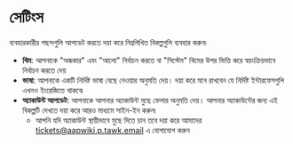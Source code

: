 # **সেটিংস**

ব্যবহারকারীর পছন্দগুলি আপডেট করতে দয়া করে নিম্নলিখিত বিকল্পগুলি ব্যবহার করুন৷
- **থিম**: আপনাকে "অন্ধকার" এবং "আলো" নির্বাচন করতে বা "সিস্টেম" থিমের উপর ভিত্তি করে স্বয়ংক্রিয়ভাবে নির্বাচন করতে দেয়
- **ভাষা**: আপনাকে একটি নির্দিষ্ট ভাষা বেছে নেওয়ার অনুমতি দেয়। দয়া করে মনে রাখবেন যে নির্দিষ্ট ইন্টারফেসগুলি এখনও ইংরেজিতে থাকবে৷
- **অ্যাকাউন্ট আপডেট**: আপনাকে আপনার অ্যাকাউন্ট মুছে ফেলার অনুমতি দেয়। আপনার অ্যাকাউন্টের জন্য এই বিকল্পটি দেখতে দয়া করে আরও মাধ্যমে সাইন-ইন করুন৷
   - আপনি যদি অ্যাকাউন্ট স্থায়ীভাবে মুছে দিতে চান তবে দয়া করে আমাদের [tickets@aapwiki.p.tawk.email](mailto:tickets@aapwiki.p.tawk.email) এ যোগাযোগ করুন